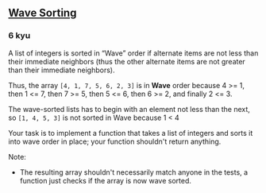 <h2><a href=https://www.codewars.com/kata/596f28fd9be8ebe6ec0000c1/train/javascript target="_blank">Wave Sorting</a></h2><h3>6 kyu</h3><p>A list of integers is sorted in “Wave” order if alternate items are not less than their immediate neighbors (thus the other alternate items are not greater than their immediate neighbors).</p><p>Thus, the array <code>[4, 1, 7, 5, 6, 2, 3]</code> is in <strong>Wave</strong> order because 4 &gt;= 1, then 1 &lt;= 7, then 7 &gt;= 5, then 5 &lt;= 6, then 6 &gt;= 2, and finally 2 &lt;= 3.</p><p>The wave-sorted lists has to begin with an element not less than the next, so <code>[1, 4, 5, 3]</code> is not sorted in Wave because 1 &lt; 4</p><p>Your task is to implement a function that takes a list of integers and sorts it into wave order in place; your function shouldn't return anything.</p><p>Note:</p><ul><li>The resulting array shouldn't necessarily match anyone in the tests, a function just checks if the array is now wave sorted.</li></ul>